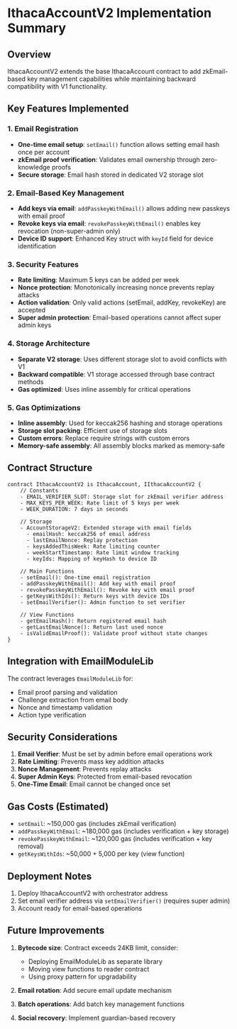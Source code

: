 # IthacaAccountV2 Implementation Summary

## Overview
IthacaAccountV2 extends the base IthacaAccount contract to add zkEmail-based key management capabilities while maintaining backward compatibility with V1 functionality.

## Key Features Implemented

### 1. Email Registration
- **One-time email setup**: `setEmail()` function allows setting email hash once per account
- **zkEmail proof verification**: Validates email ownership through zero-knowledge proofs
- **Secure storage**: Email hash stored in dedicated V2 storage slot

### 2. Email-Based Key Management
- **Add keys via email**: `addPasskeyWithEmail()` allows adding new passkeys with email proof
- **Revoke keys via email**: `revokePasskeyWithEmail()` enables key revocation (non-super-admin only)
- **Device ID support**: Enhanced Key struct with `keyId` field for device identification

### 3. Security Features
- **Rate limiting**: Maximum 5 keys can be added per week
- **Nonce protection**: Monotonically increasing nonce prevents replay attacks
- **Action validation**: Only valid actions (setEmail, addKey, revokeKey) are accepted
- **Super admin protection**: Email-based operations cannot affect super admin keys

### 4. Storage Architecture
- **Separate V2 storage**: Uses different storage slot to avoid conflicts with V1
- **Backward compatible**: V1 storage accessed through base contract methods
- **Gas optimized**: Uses inline assembly for critical operations

### 5. Gas Optimizations
- **Inline assembly**: Used for keccak256 hashing and storage operations
- **Storage slot packing**: Efficient use of storage slots
- **Custom errors**: Replace require strings with custom errors
- **Memory-safe assembly**: All assembly blocks marked as memory-safe

## Contract Structure

```solidity
contract IthacaAccountV2 is IthacaAccount, IIthacaAccountV2 {
    // Constants
    - EMAIL_VERIFIER_SLOT: Storage slot for zkEmail verifier address
    - MAX_KEYS_PER_WEEK: Rate limit of 5 keys per week
    - WEEK_DURATION: 7 days in seconds

    // Storage
    - AccountStorageV2: Extended storage with email fields
      - emailHash: keccak256 of email address
      - lastEmailNonce: Replay protection
      - keysAddedThisWeek: Rate limiting counter
      - weekStartTimestamp: Rate limit window tracking
      - keyIds: Mapping of keyHash to device ID

    // Main Functions
    - setEmail(): One-time email registration
    - addPasskeyWithEmail(): Add key with email proof
    - revokePasskeyWithEmail(): Revoke key with email proof
    - getKeysWithIds(): Return keys with device IDs
    - setEmailVerifier(): Admin function to set verifier

    // View Functions
    - getEmailHash(): Return registered email hash
    - getLastEmailNonce(): Return last used nonce
    - isValidEmailProof(): Validate proof without state changes
}
```

## Integration with EmailModuleLib

The contract leverages `EmailModuleLib` for:
- Email proof parsing and validation
- Challenge extraction from email body
- Nonce and timestamp validation
- Action type verification

## Security Considerations

1. **Email Verifier**: Must be set by admin before email operations work
2. **Rate Limiting**: Prevents mass key addition attacks
3. **Nonce Management**: Prevents replay attacks
4. **Super Admin Keys**: Protected from email-based revocation
5. **One-Time Email**: Email cannot be changed once set

## Gas Costs (Estimated)

- `setEmail`: ~150,000 gas (includes zkEmail verification)
- `addPasskeyWithEmail`: ~180,000 gas (includes verification + key storage)
- `revokePasskeyWithEmail`: ~120,000 gas (includes verification + key removal)
- `getKeysWithIds`: ~50,000 + 5,000 per key (view function)

## Deployment Notes

1. Deploy IthacaAccountV2 with orchestrator address
2. Set email verifier address via `setEmailVerifier()` (requires super admin)
3. Account ready for email-based operations

## Future Improvements

1. **Bytecode size**: Contract exceeds 24KB limit, consider:
   - Deploying EmailModuleLib as separate library
   - Moving view functions to reader contract
   - Using proxy pattern for upgradability

2. **Email rotation**: Add secure email update mechanism
3. **Batch operations**: Add batch key management functions
4. **Social recovery**: Implement guardian-based recovery